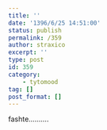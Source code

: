 ```yaml
---
title: ''
date: '1396/6/25 14:51:00'
status: publish
permalink: /359
author: straxico
excerpt: ''
type: post
id: 359
category:
    - tytomood
tag: []
post_format: []
---
```

fashte……….